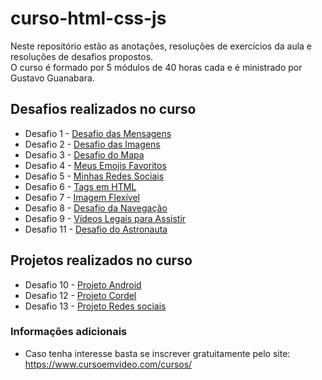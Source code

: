 # curso-html-css-js

Neste repositório estão as anotações, resoluções de exercícios da aula e resoluções de desafios propostos.  
O curso é formado por 5 módulos de 40 horas cada e é ministrado por Gustavo Guanabara.  

## Desafios realizados no curso

* Desafio 1 - [Desafio das Mensagens](https://joaosilvacruz.github.io/curso-html-css/desafios/d001/index.html)
* Desafio 2 - [Desafio das Imagens](https://joaosilvacruz.github.io/curso-html-css/desafios/d002/index.html)
* Desafio 3 - [Desafio do Mapa](https://joaosilvacruz.github.io/curso-html-css/desafios/d003/index.html)
* Desafio 4 - [Meus Emojis Favoritos](https://joaosilvacruz.github.io/curso-html-css/desafios/d004/index.html)
* Desafio 5 - [Minhas Redes Sociais](https://joaosilvacruz.github.io/curso-html-css/desafios/d005/index.html)
* Desafio 6 - [Tags em HTML](https://joaosilvacruz.github.io/curso-html-css/desafios/d006/index.html)
* Desafio 7 - [Imagem Flexível](https://joaosilvacruz.github.io/curso-html-css/desafios/d007/index.html)
* Desafio 8 - [Desafio da Navegação](https://joaosilvacruz.github.io/curso-html-css/desafios/d008/index.html)
* Desafio 9 - [Vídeos Legais para Assistir](https://joaosilvacruz.github.io/curso-html-css/desafios/d009/index.html)
* Desafio 11 - [Desafio do Astronauta](https://joaosilvacruz.github.io/curso-html-css/desafios/d011/index.html)

## Projetos realizados no curso

* Desafio 10 - [Projeto Android](https://joaosilvacruz.github.io/curso-html-css/desafios/d010/android.html)
* Desafio 12 - [Projeto Cordel](https://joaosilvacruz.github.io/curso-html-css/desafios/d012/cordel.html)
* Desafio 13 - [Projeto Redes sociais](https://joaosilvacruz.github.io/curso-html-css/desafios/d013/index.html)

### Informações adicionais

* Caso tenha interesse basta se inscrever gratuitamente pelo site: <https://www.cursoemvideo.com/cursos/>
